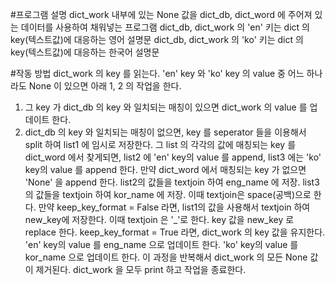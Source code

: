#프로그램 설명
dict_work 내부에 있는 None 값을 dict_db, dict_word 에 주어져 있는 데이터를 사용하여 채워넣는 프로그램
dict_db, dict_work 의 'en' 키는 dict 의 key(텍스트값)에 대응하는 영어 설명문
dict_db, dict_work 의 'ko' 키는 dict 의 key(텍스트값)에 대응하는 한국어 설명문

#작동 방법
dict_work 의 key 를 읽는다. 'en' key 와 'ko' key 의 value 중 어느 하나라도 None 이 있으면 아래 1, 2 의 작업을 한다.
1. 그 key 가 dict_db 의 key 와 일치되는 매칭이 있으면 dict_work 의 value 를 업데이트 한다.
2. dict_db 의 key 와 일치되는 매칭이 없으면, key 를 seperator 들을 이용해서 split 하여 list1 에 임시로 저장한다.
그 list 의 각각의 값에 매칭되는 key 를 dict_word 에서 찾게되면, list2 에 'en' key의 value 를 append, list3 에는 'ko' key의 value 를 append 한다.  만약 dict_word 에서 매칭되는 key 가 없으면 'None' 을 append 한다.
list2의 값들을 textjoin 하여 eng_name 에 저장. list3의 값들을 textjoin 하여 kor_name 에 저장.  이때 textjoin은 space(공백)으로 한다.
만약 keep_key_format = False 라면, list1의 값을 사용해서 textjoin 하여 new_key에 저장한다.  이때 textjoin 은 '_'로 한다.  key 값을 new_key 로 replace 한다.
keep_key_format = True 라면, dict_work 의 key 값을 유지한다.
'en' key의 value 를 eng_name 으로 업데이트 한다. 'ko' key의 value 를 kor_name 으로 업데이트 한다.
이 과정을 반복해서 dict_work 의 모든 None 값이 제거된다.
dict_work 을 모두 print 하고 작업을 종료한다.
